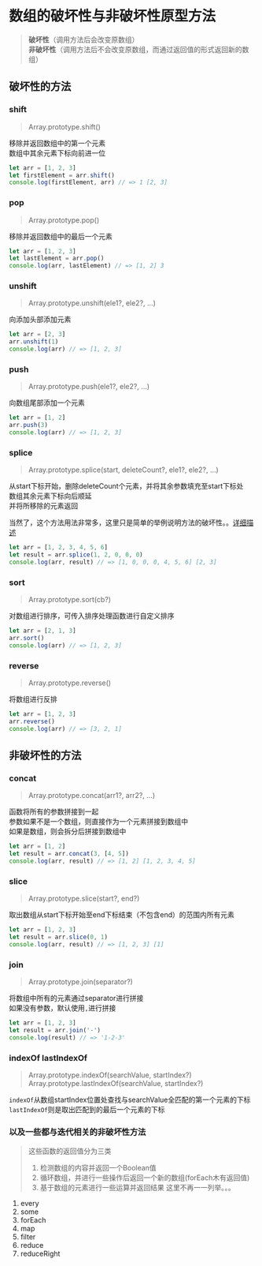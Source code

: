 # 数组的破坏性与非破坏性原型方法

> **破坏性**（调用方法后会改变原数组）  
> **非破坏性**（调用方法后不会改变原数组，而通过返回值的形式返回新的数组）

## 破坏性的方法

### shift

> Array.prototype.shift()  

移除并返回数组中的第一个元素  
数组中其余元素下标向前进一位

```javascript
let arr = [1, 2, 3]
let firstElement = arr.shift()
console.log(firstElement, arr) // => 1 [2, 3]
```

### pop

> Array.prototype.pop()  

移除并返回数组中的最后一个元素

```javascript
let arr = [1, 2, 3]
let lastElement = arr.pop()
console.log(arr, lastElement) // => [1, 2] 3
```

### unshift

> Array.prototype.unshift(ele1?, ele2?, ...)  

向添加头部添加元素  

```javascript
let arr = [2, 3]
arr.unshift(1)
console.log(arr) // => [1, 2, 3]
```

### push

> Array.prototype.push(ele1?, ele2?, ...)  

向数组尾部添加一个元素

```javascript
let arr = [1, 2]
arr.push(3)
console.log(arr) // => [1, 2, 3]
```

### splice

> Array.prototype.splice(start, deleteCount?, ele1?, ele2?, ...)  

从start下标开始，删除deleteCount个元素，并将其余参数填充至start下标处  
数组其余元素下标向后顺延  
并将所移除的元素返回

当然了，这个方法用法非常多，这里只是简单的举例说明方法的破坏性。。[详细描述](https://developer.mozilla.org/en-US/docs/Web/JavaScript/Reference/Global_Objects/Array/splice)

```javascript
let arr = [1, 2, 3, 4, 5, 6]
let result = arr.splice(1, 2, 0, 0, 0)
console.log(arr, result) // => [1, 0, 0, 0, 4, 5, 6] [2, 3]
```

### sort

> Array.prototype.sort(cb?)

对数组进行排序，可传入排序处理函数进行自定义排序

```javascript
let arr = [2, 1, 3]
arr.sort()
console.log(arr) // => [1, 2, 3]
```

### reverse

> Array.prototype.reverse()

将数组进行反排

```javascript
let arr = [1, 2, 3]
arr.reverse()
console.log(arr) // => [3, 2, 1]
```

## 非破坏性的方法

### concat

> Array.prototype.concat(arr1?, arr2?, ...)

函数将所有的参数拼接到一起  
参数如果不是一个数组，则直接作为一个元素拼接到数组中  
如果是数组，则会拆分后拼接到数组中

```javascript
let arr = [1, 2]
let result = arr.concat(3, [4, 5])
console.log(arr, result) // => [1, 2] [1, 2, 3, 4, 5]
```

### slice

> Array.prototype.slice(start?, end?)

取出数组从start下标开始至end下标结束（不包含end）的范围内所有元素

```javascript
let arr = [1, 2, 3]
let result = arr.slice(0, 1)
console.log(arr, result) // => [1, 2, 3] [1]
```

### join

> Array.prototype.join(separator?)

将数组中所有的元素通过separator进行拼接  
如果没有参数，默认使用`,`进行拼接

```javascript
let arr = [1, 2, 3]
let result = arr.join('-')
console.log(result) // => '1-2-3'
```

### indexOf lastIndexOf

> Array.prototype.indexOf(searchValue, startIndex?)  
> Array.prototype.lastIndexOf(searchValue, startIndex?)  

`indexOf`从数组startIndex位置处查找与searchValue全匹配的第一个元素的下标  
`lastIndexOf`则是取出匹配到的最后一个元素的下标

### 以及一些都与迭代相关的非破坏性方法

> 这些函数的返回值分为三类
> 1. 检测数组的内容并返回一个Boolean值
> 2. 循环数组，并进行一些操作后返回一个新的数组(forEach木有返回值)
> 3. 基于数组的元素进行一些运算并返回结果
> 这里不再一一列举。。。

1. every
2. some
3. forEach
4. map
5. filter
6. reduce
7. reduceRight
